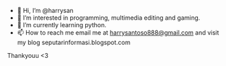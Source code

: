 - 👋 Hi, I’m @harrysan
- 👀 I’m interested in programming, multimedia editing and gaming.
- 🌱 I’m currently learning python.
- 📫 How to reach me email me at harrysantoso888@gmail.com and visit my blog seputarinformasi.blogspot.com

Thankyouu <3

<!---
harrysan/harrysan is a ✨ special ✨ repository because its `README.md` (this file) appears on your GitHub profile.
You can click the Preview link to take a look at your changes.
--->
